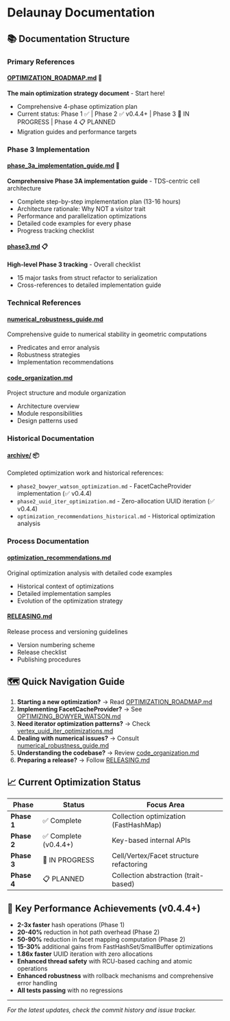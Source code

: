 # Delaunay Documentation

## 📚 Documentation Structure

### Primary References

#### **[OPTIMIZATION_ROADMAP.md](./OPTIMIZATION_ROADMAP.md)** 🎯

**The main optimization strategy document** - Start here!

- Comprehensive 4-phase optimization plan
- Current status: Phase 1 ✅ | Phase 2 ✅ v0.4.4+ | Phase 3 🔄 IN PROGRESS | Phase 4 📋 PLANNED
- Migration guides and performance targets

### Phase 3 Implementation

#### **[phase_3a_implementation_guide.md](./phase_3a_implementation_guide.md)** 🚀

**Comprehensive Phase 3A implementation guide** - TDS-centric cell architecture

- Complete step-by-step implementation plan (13-16 hours)
- Architecture rationale: Why NOT a visitor trait
- Performance and parallelization optimizations
- Detailed code examples for every phase
- Progress tracking checklist

#### **[phase3.md](./phase3.md)** 📋

**High-level Phase 3 tracking** - Overall checklist

- 15 major tasks from struct refactor to serialization
- Cross-references to detailed implementation guide

### Technical References

#### **[numerical_robustness_guide.md](./numerical_robustness_guide.md)**

Comprehensive guide to numerical stability in geometric computations

- Predicates and error analysis
- Robustness strategies
- Implementation recommendations

#### **[code_organization.md](./code_organization.md)**

Project structure and module organization

- Architecture overview
- Module responsibilities
- Design patterns used

### Historical Documentation

#### **[archive/](./archive/)** 📦

Completed optimization work and historical references:

- `phase2_bowyer_watson_optimization.md` - FacetCacheProvider implementation (✅ v0.4.4)
- `phase2_uuid_iter_optimization.md` - Zero-allocation UUID iteration (✅ v0.4.4)
- `optimization_recommendations_historical.md` - Historical optimization analysis

### Process Documentation

#### **[optimization_recommendations.md](./optimization_recommendations.md)**

Original optimization analysis with detailed code examples

- Historical context of optimizations
- Detailed implementation samples
- Evolution of the optimization strategy

#### **[RELEASING.md](./RELEASING.md)**

Release process and versioning guidelines

- Version numbering scheme
- Release checklist
- Publishing procedures

## 🗺️ Quick Navigation Guide

1. **Starting a new optimization?** → Read [OPTIMIZATION_ROADMAP.md](./OPTIMIZATION_ROADMAP.md)
2. **Implementing FacetCacheProvider?** → See [OPTIMIZING_BOWYER_WATSON.md](./OPTIMIZING_BOWYER_WATSON.md)
3. **Need iterator optimization patterns?** → Check [vertex_uuid_iter_optimizations.md](./vertex_uuid_iter_optimizations.md)
4. **Dealing with numerical issues?** → Consult [numerical_robustness_guide.md](./numerical_robustness_guide.md)
5. **Understanding the codebase?** → Review [code_organization.md](./code_organization.md)
6. **Preparing a release?** → Follow [RELEASING.md](./RELEASING.md)

## 📈 Current Optimization Status

| Phase | Status | Focus Area |
|-------|--------|------------|
| **Phase 1** | ✅ Complete | Collection optimization (FastHashMap) |
| **Phase 2** | ✅ Complete (v0.4.4+) | Key-based internal APIs |
| **Phase 3** | 🔄 IN PROGRESS | Cell/Vertex/Facet structure refactoring |
| **Phase 4** | 📋 PLANNED | Collection abstraction (trait-based) |

## 🎯 Key Performance Achievements (v0.4.4+)

- **2-3x faster** hash operations (Phase 1)
- **20-40%** reduction in hot path overhead (Phase 2)
- **50-90%** reduction in facet mapping computation (Phase 2)
- **15-30%** additional gains from FastHashSet/SmallBuffer optimizations
- **1.86x faster** UUID iteration with zero allocations
- **Enhanced thread safety** with RCU-based caching and atomic operations
- **Enhanced robustness** with rollback mechanisms and comprehensive error handling
- **All tests passing** with no regressions

---

*For the latest updates, check the commit history and issue tracker.*
